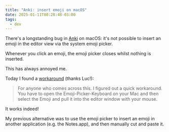 ```yaml
---
title: "Anki: insert emoji on macOS"
date: 2025-01-11T00:28:48-03:00
tags:
  - dev
---
```


There's a longstanding bug in [Anki](https://apps.ankiweb.net/) on macOS: it's
not possible to insert an emoji in the editor view via the system emoji picker.

Whenever you click an emoji, the emoji picker closes whilst nothing is inserted.

This has always annoyed me.

Today I found a
[workaround](https://forums.ankiweb.net/t/macos-emoji-picker-not-working-in-editor-view/4061) (thanks Luc!):

> For anyone who comes across this. I figured out a quick workaround. You have
> to open the Emoji-Picker-Keyboard on your Mac and then select the Emoji and
> pull it into the editor window with your mouse.

It works indeed!

My previous alternative was to use the emoji picker to insert an emoji in
another application (e.g. the Notes.app), and then manually cut and paste it.
